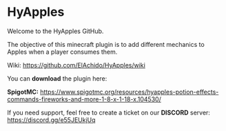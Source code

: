 # HyApples

Welcome to the HyApples GitHub.

The objective of this minecraft plugin is to add different mechanics to Apples when a player consumes them.

Wiki: https://github.com/ElAchido/HyApples/wiki

You can **download** the plugin here:

**SpigotMC:** https://www.spigotmc.org/resources/hyapples-potion-effects-commands-fireworks-and-more-1-8-x-1-18-x.104530/

If you need support, feel free to create a ticket on our **DISCORD** server: https://discord.gg/e55JEUkjUq
